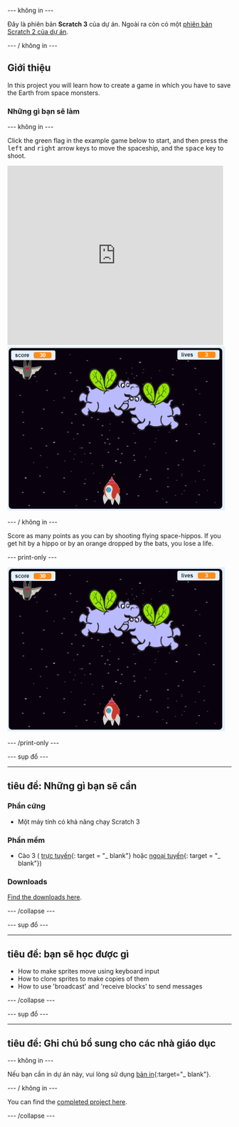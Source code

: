\--- không in \---

Đây là phiên bản **Scratch 3** của dự án. Ngoài ra còn có một [phiên bản Scratch 2 của dự án](https://projects.raspberrypi.org/en/projects/clone-wars-scratch2).

\--- / không in \---

## Giới thiệu

In this project you will learn how to create a game in which you have to save the Earth from space monsters.

### Những gì bạn sẽ làm

\--- không in \---

Click the green flag in the example game below to start, and then press the <kbd>left</kbd> and <kbd>right</kbd> arrow keys to move the spaceship, and the <kbd>space</kbd> key to shoot.

<div class="scratch-preview">
  <iframe allowtransparency="true" width="485" height="402" src="https://scratch.mit.edu/projects/embed/276887163/?autostart=false" frameborder="0" scrolling="no"></iframe>
  <img src="images/showcase.png">
</div>

\--- / không in \---

Score as many points as you can by shooting flying space-hippos. If you get hit by a hippo or by an orange dropped by the bats, you lose a life.

\--- print-only \---

![desc](images/showcase.png)

\--- /print-only \---

\--- sụp đổ \---

* * *

## tiêu đề: Những gì bạn sẽ cần

### Phần cứng

+ Một máy tính có khả năng chạy Scratch 3

### Phần mềm

+ Cào 3 ( [trực tuyến](https://rpf.io/scratchon){: target = "_ blank"} hoặc [ngoại tuyến](https://rpf.io/scratchoff){: target = "_ blank"})

### Downloads

[Find the downloads here](http://rpf.io/p/en/clone-wars-go).

\--- /collapse \---

\--- sụp đổ \---

* * *

## tiêu đề: bạn sẽ học được gì

+ How to make sprites move using keyboard input
+ How to clone sprites to make copies of them
+ How to use 'broadcast' and 'receive blocks' to send messages

\--- /collapse \---

\--- sụp đổ \---

* * *

## tiêu đề: Ghi chú bổ sung cho các nhà giáo dục

\--- không in \---

Nếu bạn cần in dự án này, vui lòng sử dụng [bản in](https://projects.raspberrypi.org/en/projects/clone-wars/print){:target="_ blank"}.

\--- / không in \---

You can find the [completed project here](http://rpf.io/p/en/clone-wars-get).

\--- /collapse \---